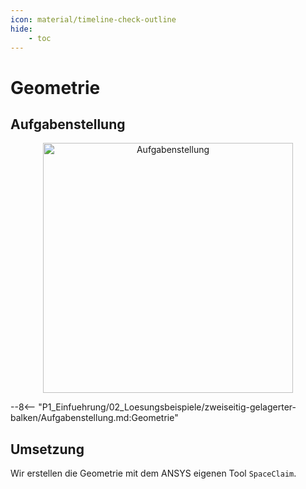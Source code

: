 ```yaml
---
icon: material/timeline-check-outline
hide:
    - toc
---
```


# Geometrie

## Aufgabenstellung

<figure style="text-align:center;">
  <img src="../../images/Aufgabenstellung.png" alt="Aufgabenstellung" width="400" class="no-lightbox">
</figure>

--8<-- "P1_Einfuehrung/02_Loesungsbeispiele/zweiseitig-gelagerter-balken/Aufgabenstellung.md:Geometrie"


## Umsetzung

Wir erstellen die Geometrie mit dem ANSYS eigenen Tool `SpaceClaim`. 

<div class="tutorial-embed"
   data-tutorial="/assets/tutorials/Geometrie_Erstellen"
   style="width:800px">
</div>
